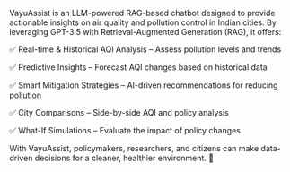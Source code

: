 VayuAssist is an LLM-powered RAG-based chatbot designed to provide actionable insights on air quality and pollution control in Indian cities. By leveraging GPT-3.5 with Retrieval-Augmented Generation (RAG), it offers:

✅ Real-time & Historical AQI Analysis – Assess pollution levels and trends

✅ Predictive Insights – Forecast AQI changes based on historical data

✅ Smart Mitigation Strategies – AI-driven recommendations for reducing pollution

✅ City Comparisons – Side-by-side AQI and policy analysis

✅ What-If Simulations – Evaluate the impact of policy changes

With VayuAssist, policymakers, researchers, and citizens can make data-driven decisions for a cleaner, healthier environment. 🚀
